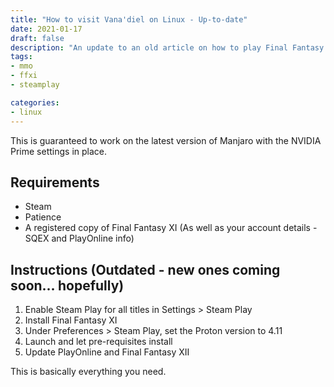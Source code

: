 ```yaml
---
title: "How to visit Vana'diel on Linux - Up-to-date"
date: 2021-01-17
draft: false
description: "An update to an old article on how to play Final Fantasy XI on Linux"
tags:
- mmo
- ffxi
- steamplay

categories:
- linux
---
```


This is guaranteed to work on the latest version of Manjaro with the NVIDIA Prime settings in place.

## Requirements
- Steam
- Patience
- A registered copy of Final Fantasy XI (As well as your account details - SQEX and PlayOnline info)

## Instructions (Outdated - new ones coming soon... hopefully)

1. Enable Steam Play for all titles in Settings > Steam Play
2. Install Final Fantasy XI
3. Under Preferences > Steam Play, set the Proton version to 4.11
4. Launch and let pre-requisites install
5. Update PlayOnline and Final Fantasy XII

This is basically everything you need.
